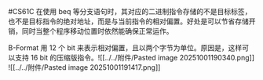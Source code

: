 #CS61C 
在使用 beq 等分支语句时，其对应的二进制指令存储的不是目标标签，也不是目标指令的绝对地址，而是与当前指令的相对偏置。好处是可以节省存储开销，同时当整个程序移动位置时依然能确保正常运作。

B-Format 用 12 个 bit 来表示相对偏置，且以两个字节为单位。原因是，这样可以支持 16 bit 的压缩版指令。![[../../附件/Pasted image 20251001190340.png]]
![[../../附件/Pasted image 20251001191417.png]]